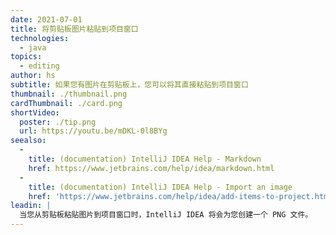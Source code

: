 ```yaml
---
date: 2021-07-01
title: 将剪贴板图片粘贴到项目窗口
technologies:
  - java
topics:
  - editing
author: hs
subtitle: 如果您有图片在剪贴板上，您可以将其直接粘贴到项目窗口
thumbnail: ./thumbnail.png
cardThumbnail: ./card.png
shortVideo:
  poster: ./tip.png
  url: https://youtu.be/mDKL-0l8BYg
seealso:
  - 
    title: (documentation) IntelliJ IDEA Help - Markdown
    href: https://www.jetbrains.com/help/idea/markdown.html
  - 
    title: (documentation) IntelliJ IDEA Help - Import an image
    href: 'https://www.jetbrains.com/help/idea/add-items-to-project.html#import-image-to-project'
leadin: |
  当您从剪贴板粘贴图片到项目窗口时，IntelliJ IDEA 将会为您创建一个 PNG 文件。
---
```


